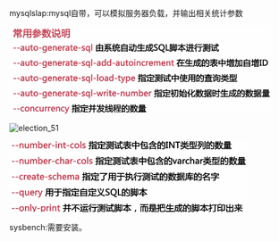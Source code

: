 



mysqlslap:mysql自带，可以模拟服务器负载，并输出相关统计参数

![election_51](assets/Selection_514.png)

![election_51](../../../../../../Pictures/Selection_516.png)

![election_51](assets/Selection_516-1527151080566.png)

sysbench:需要安装。

